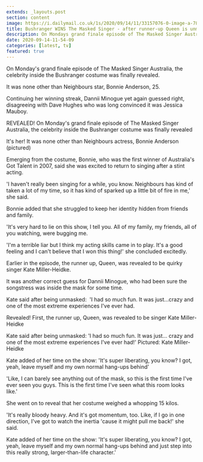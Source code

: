 ```yaml
---
extends: _layouts.post
section: content
image: https://i.dailymail.co.uk/1s/2020/09/14/11/33157076-0-image-a-78_1600079527463.jpg 
title: Bushranger WINS The Masked Singer - after runner-up Queen is unmasked 
description: On Mondays grand finale episode of The Masked Singer Australia, the celebrity inside the Bushranger costume was finally revealed.  
date: 2020-09-14-11-54-09 
categories: [latest, tv] 
featured: true 
--- 
```

On Monday's grand finale episode of The Masked Singer Australia, the celebrity inside the Bushranger costume was finally revealed. 

It was none other than Neighbours star, Bonnie Anderson, 25. 

Continuing her winning streak, Dannii Minogue yet again guessed right, disagreeing with Dave Hughes who was long convinced it was Jessica Mauboy.  

REVEALED! On Monday's grand finale episode of The Masked Singer Australia, the celebrity inside the Bushranger costume was finally revealed

It's her! It was none other than Neighbours actress, Bonnie Anderson (pictured) 

Emerging from the costume, Bonnie, who was the first winner of Australia's Got Talent in 2007, said she was excited to return to singing after a stint acting. 

'I haven't really been singing for a while, you know. Neighbours has kind of taken a lot of my time, so it has kind of sparked up a little bit of fire in me,' she said. 

Bonnie added that she struggled to keep her identity hidden from friends and family. 

'It's very hard to lie on this show, I tell you. All of my family, my friends, all of you watching, were bugging me. 

'I'm a terrible liar but I think my acting skills came in to play. It's a good feeling and I can't believe that I won this thing!' she concluded excitedly. 

Earlier in the episode, the runner up, Queen, was revealed to be quirky singer Kate Miller-Heidke. 

It was another correct guess for Dannii Minogue, who had been sure the songstress was inside the mask for some time. 

Kate said after being unmasked:  'I had so much fun. It was just...crazy and one of the most extreme experiences I've ever had. 

Revealed! First, the runner up, Queen, was revealed to be singer Kate Miller-Heidke

Kate said after being unmasked: 'I had so much fun. It was just... crazy and one of the most extreme experiences I've ever had!' Pictured: Kate Miller-Heidke

Kate added of her time on the show: 'It's super liberating, you know? I got, yeah, leave myself and my own normal hang-ups behind'

'Like, I can barely see anything out of the mask, so this is the first time I've ever seen you guys. This is the first time I've seen what this room looks like.' 

She went on to reveal that her costume weighed a whopping 15 kilos. 

'It's really bloody heavy. And it's got momentum, too. Like, if I go in one direction, I've got to watch the inertia 'cause it might pull me back!' she said. 

Kate added of her time on the show: 'It's super liberating, you know? I got, yeah, leave myself and my own normal hang-ups behind and just step into this really strong, larger-than-life character.' 

